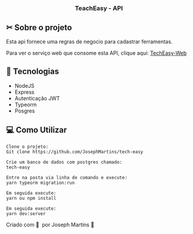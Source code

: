 <h1 align="center">
  <h3 align="center">
  TeachEasy - API
</h3>
</h1>

## ✂ Sobre o projeto

Esta api fornece uma regras de negocio para cadastrar ferramentas.

Para ver o serviço web que consome esta API, clique aqui: <a href="https://github.com/JosephMartins/techeasy">TechEasy-Web</a>

## 🚀 Tecnologias

- NodeJS
- Express
- Autenticação JWT
- Typeorm
- Posgres

## 💻 Como Utilizar

```
Clone o projeto:
Git clone https://github.com/JosephMartins/tech-easy

Crie um banco de dados com postgres chamado:
tech-easy

Entre na pasta via linha de comando e execute:
yarn typeorm migration:run

Em seguida execute:
yarn ou npm install

Em seguida execute:
yarn dev:server
```

Criado com 💜&nbsp; por Joseph Martins 👋
